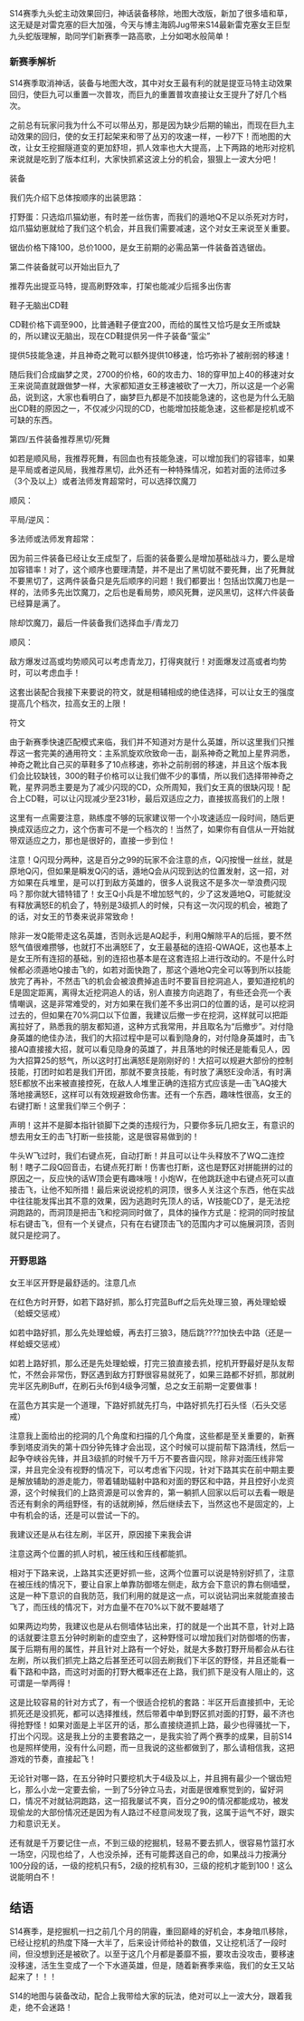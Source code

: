 S14赛季九头蛇主动效果回归，神话装备移除，地图大改版，新加了很多墙和草，这无疑是对雷克塞的巨大加强，今天与博主海鸥Jug带来S14最新雷克塞女王巨型九头蛇版理解，助同学们新赛季一路高歌，上分如喝水般简单！

### 新赛季解析

S14赛季取消神话，装备与地图大改，其中对女王最有利的就是提亚马特主动效果回归，使巨九可以重置一次普攻，而巨九的重置普攻直接让女王提升了好几个档次。

之前总有玩家问我为什么不可以带丛刃，那是因为缺少后期的输出，而现在巨九主动效果的回归，使的女王打起架来和带了丛刃的攻速一样，一秒7下！而地图的大改，让女王挖掘隧道变的更加舒坦，抓人效率也大大提高，上下两路的地形对挖机来说就是吃到了版本红利，大家快抓紧这波上分的机会，狠狠上一波大分吧！

装备

我们先介绍下总体按顺序的出装思路：

打野蛋：只选焰爪猫幼崽，有时差一丝伤害，而我们的遁地Q不足以杀死对方时，焰爪猫幼崽就给了我们这个机会，并且我们需要减速，这个对女王来说至关重要。

锯齿价格下降100，总价1000，是女王前期的必需品第一件装备首选锯齿。

第二件装备就可以开始出巨九了

推荐先出提亚马特，提高刷野效率，打架也能减少后摇多出伤害

鞋子无脑出CD鞋

CD鞋价格下调至900，比普通鞋子便宜200，而给的属性又恰巧是女王所或缺的，所以建议无脑出，现在CD鞋提供另一件子装备“萤尘”

提供5技能急速，并且神奇之靴可以额外提供10移速，恰巧弥补了被削弱的移速！

随后我们合成幽梦之灵，2700的价格，60的攻击力、18的穿甲加上40的移速对女王来说简直就跟做梦一样，大家都知道女王移速被砍了一大刀，所以这是一个必需品，说到这，大家也看明白了，幽梦巨九都是不加技能急速的，这也是为什么无脑出CD鞋的原因之一，不仅减少闪现的CD，也能增加技能急速，这些都是挖机或不可缺的东西。

第四/五件装备推荐黑切/死舞

如若是顺风局，我推荐死舞，有回血也有技能急速，可以增加我们的容错率，如果是平局或者逆风局，我推荐黑切，此外还有一种特殊情况，如若对面的法师过多（3个及以上）或者法师发育超常时，可以选择饮魔刀

顺风：

平局/逆风：

多法师或法师发育超常：

因为前三件装备已经让女王成型了，后面的装备要么是增加基础战斗力，要么是增加容错率！对了，这个顺序也要理清楚，并不是出了黑切就不要死舞，出了死舞就不要黑切了，这两件装备只是先后顺序的问题！我们都要出！包括出饮魔刀也是一样的，法师多先出饮魔刀，之后也是看局势，顺风死舞，逆风黑切，这样六件装备已经算是满了。

除却饮魔刀，最后一件装备我们选择血手/青龙刀

顺风：

敌方爆发过高或均势顺风可以考虑青龙刀，打得爽就行！对面爆发过高或者均势时，可以考虑血手！

这套出装配合我接下来要说的符文，就是相辅相成的绝佳选择，可以让女王的强度提高几个档次，拉高女王的上限！

符文

由于新赛季快速匹配模式来临，我们并不知道对方是什么英雄，所以这里我们只推荐这一套完美的通用符文：主系凯旋欢欣致命一击，副系神奇之靴加上星界洞悉，神奇之靴比自己买的草鞋多了10点移速，弥补之前削弱的移速，并且这个版本我们会比较缺钱，300的鞋子价格可以让我们做不少的事情，所以我们选择带神奇之靴，星界洞悉主要是为了减少闪现的CD，众所周知，我们女王真的很缺闪现！配合上CD鞋，可以让闪现减少至231秒，最后双适应之力，直接拔高我们的上限！

这里有一点需要注意，熟练度不够的玩家建议带一个小攻速适应一段时间，随后更换成双适应之力，这个伤害可不是一个档次的！当然了，如果你有自信从一开始就带双适应之力，那也是很好的，直接一步到位！

注意！Q闪现分两种，这是百分之99的玩家不会注意的点，Q闪按慢一丝丝，就是原地Q闪，但如果是瞬发Q闪的话，遁地Q会从闪现到达的位置发射，这一招，对方如果在兵堆里，是可以打到敌方英雄的，很多人说我这不是多次一举浪费闪现吗？那你就大错特错了！女王Q小兵是不增加怒气的，少了这发遁地Q，可能就没有释放满怒E的机会了，特别是3级抓人的时候，只有这一次闪现的机会，被跑了的话，对女王的节奏来说非常致命！

除非一发Q能带走这名英雄，否则永远是AQ起手，利用Q解除平A的后摇，要不然怒气值很难攒够，也就打不出满怒E了，女王最基础的连招-QWAQE，这也基本上是女王所有连招的基础，别的连招也基本是在这套连招上进行改动的。不是什么时候都必须遁地Q接击飞的，如若对面快跑了，那这个遁地Q完全可以等到所以技能放完了再补，不然击飞的机会会被浪费掉追击时不要盲目挖洞追人，要知道挖机的E是固定距离，离得太近挖洞追人的话，别人直接方向逃跑了，有些还会亮一个表情嘲讽，这是非常难受的，对方如果在我们差不多出洞口的位置的话，是可以挖洞过去的，但如果在70%洞口以下位置，我建议后撤一步在挖洞，这样就可以把距离拉好了，熟悉我的朋友都知道，这种方式我常用，并且取名为“后撤步”。对付隐身英雄的绝佳办法，我们的大招过程中是可以看到隐身的，对付隐身英雄时，击飞接AQ直接接大招，就可以看见隐身的英雄了，并且落地的时候还是能看见人，因为大招算25的怒气，所以这时打出满怒E是刚刚好的！大招可以规避大部份的控制技能，打团时如若是我们开团，那就不要贪技能，有时放了满怒E没命活，有时满怒E都放不出来被直接控死，在敌人人堆里正确的连招方式应该是—击飞AQ接大落地接满怒E，这样可以有效规避致命伤害。还有一个东西，趣味性很高，女王的右键打断！这里我们举三个例子：

声明！这并不是脚本指针锁脚下之类的违规行为，只要你多玩几把女王，有意识的想去用女王的击飞打断一些技能，这是很容易做到的！

牛头W飞过时，我们右键点死，自动打断！并且可以让牛头释放不了WQ二连控制！瞎子二段Q回音击，右键点死打断！伤害也打断，这也是野区对拼能拼的过的原因之一，反应快的话W顶会更有趣味哦！小炮W，在他跳跃途中右键点死可以直接击飞，让他不知所措！最后来说说挖机的洞顶，很多人关注这个东西，他在实战中往往能发挥出其不意的效果，因为逃跑时先顶人的话，W技能CD了，是无法挖洞跑路的，而洞顶是把击飞和挖洞同时做了，具体的操作方式是：挖洞的同时按鼠标右键击飞，但有一个关键点，只有在右键顶击飞的范围内才可以施展洞顶，否则就只是挖洞了。

 

### 开野思路

女王半区开野是最舒适的。注意几点

在红色方时开野，如若下路好抓，那么打完蓝Buff之后先处理三狼，再处理蛤蟆（蛤蟆交惩戒）

如若中路好抓，那么先处理蛤蟆，再去打三狼3，随后跳????加快去中路（还是一样蛤蟆交惩戒）

如若上路好抓，那么还是先处理蛤蟆，打完三狼直接去抓，挖机开野最好是队友帮忙，不然会非常伤，野区遇到敌方打野很容易就死了，如果三路都不好抓，那就刷完半区先刷Buff，在刷石头f6到4级争河蟹，总之女王前期一定要做事！

在蓝色方其实是一个道理，下路好抓就先打鸟，中路好抓先打石头怪（石头交惩戒）

注意我上面给出的挖洞的几个角度和扫描的几个角度，这些都是至关重要的，新赛季到塔皮消失的第十四分钟先锋才会出现，这个时候可以提前帮下路清线，然后一起争夺峡谷先锋，并且3级抓的时候千万千万不要吝啬闪现，除非对面压线非常深，并且完全没有视野的情况下，可以考虑省下闪现，针对下路其实在前中期主要是解放辅助的游走能力，带着辅助辐射中路和对面的野区和中路，并且控好小龙资源，这个时候我们的上路资源是可以舍弃的，第一躺抓人回家以后可以去看一眼是否还有剩余的两组野怪，有的话就刷掉，然后继续去下，当然这也不是固定的，上中有机会的话，还是可以尝试一下的。

我建议还是从右往左刷，半区开，原因接下来我会讲

注意这两个位置的抓人时机，被压线和压线都能抓。

相对于下路来说，上路其实还更好抓一些，这两个位置可以说是特别好抓了，注意在被压线的情况下，要让自家上单靠防御塔左侧走，敌方会下意识的靠右侧墙壁，这是一种下意识的自我防范，我们利用的就是这一点，可以说钻洞出来就能直接击飞了，而压线的情况下，对方血量不在70%以下就不要越塔了

如果两边均势，我建议也是从右侧墙体钻出来，打的就是一个出其不意，针对上路的话就要注意五分钟时刷新的虚空虫了，这种野怪可以增加我们对防御塔的伤害，属于后期有用的属性，并且针对上路有一个好处，就是大多数打野开局都会从右往左刷，所以我们抓完上路之后甚至还可以回去刷我们下半区的野怪，并且还能看一看下路和中路，而这时对面的打野大概率还在上路，我们抓下是没有人阻止的，这可谓是一举两得！

这是比较容易的针对方式了，有一个很适合挖机的套路：半区开后直接抓中，无论抓死还是没抓死，都可以选择推线，然后带着中单到野区抓对面的打野，最不济也得抢野怪！如果对面是上半区开的话，那么直接绕道抓上路，最少也得骚扰一下，打出个闪现。这是我上分的主要套路之一，是我实验了两个赛季的成果，目前S14也是照样使用，没有什么问题，而一旦我说的这些都做到了，那么请相信我，这把游戏的节奏，直接起飞！

无论针对哪一路，在五分钟时只要挖机大于4级及以上，并且拥有最少一个锯齿短匕，那么小龙一定要去偷，一到了5分钟立马去，对面是很难察觉到的，留好洞口，情况不对就钻洞跑路，这一招我屡试不爽，百分之90的情况都能成功，被发现偷龙的大部份情况还是因为有人路过不经意间发现了我，这属于运气不好，跟实力和意识无关。

还有就是千万要记住一点，不到三级的挖掘机，轻易不要去抓人，很容易竹篮打水一场空，闪现也给了，人也没杀掉，还有可能葬送自己的命，如果战斗力按满分100分段的话，一级的挖机只有5，2级的挖机有30，三级的挖机才能到100！这么说能明白不！

## 结语

S14赛季，是挖掘机一扫之前几个月的阴霾，重回巅峰的好机会，本身暗爪移除，已经让挖机的热度下降一大半了，后来设计师给补的数值，又让挖机活了一段时间，但没想到还是被砍了。以至于这几个月都是萎靡不振，要攻击没攻击，要移速没移速，活生生变成了一个下水道英雄，但是，随着新赛季来临，我们的女王又站起来了！！！

S14的地图与装备改动，配合上我带给大家的玩法，绝对可以上一波大分，跟着我走，绝不会迷路！